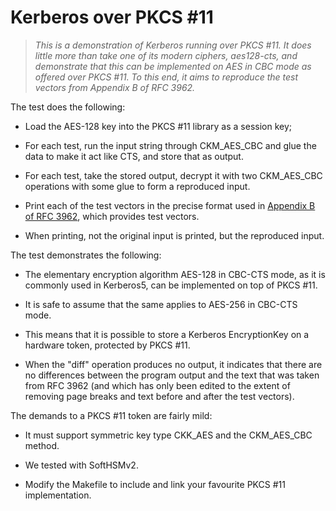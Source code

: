 Kerberos over PKCS \#11
=======================

>   *This is a demonstration of Kerberos running over PKCS \#11.  It does little
>   more than take one of its modern ciphers, aes128-cts, and demonstrate that
>   this can be implemented on AES in CBC mode as offered over PKCS \#11.  To
>   this end, it aims to reproduce the test vectors from Appendix B of RFC
>   3962.*

The test does the following:

-   Load the AES-128 key into the PKCS \#11 library as a session key;

-   For each test, run the input string through CKM\_AES\_CBC and glue the data
    to make it act like CTS, and store that as output.

-   For each test, take the stored output, decrypt it with two CKM\_AES\_CBC
    operations with some glue to form a reproduced input.

-   Print each of the test vectors in the precise format used in [Appendix B of
    RFC 3962](<https://tools.ietf.org/html/rfc3962#appendix-B>), which provides
    test vectors.

-   When printing, not the original input is printed, but the reproduced input.

The test demonstrates the following:

-   The elementary encryption algorithm AES-128 in CBC-CTS mode, as it is
    commonly used in Kerberos5, can be implemented on top of PKCS \#11.

-   It is safe to assume that the same applies to AES-256 in CBC-CTS mode.

-   This means that it is possible to store a Kerberos EncryptionKey on a
    hardware token, protected by PKCS \#11.

-   When the "diff" operation produces no output, it indicates that there
    are no differences between the program output and the text that was
    taken from RFC 3962 (and which has only been edited to the extent of
    removing page breaks and text before and after the test vectors).

The demands to a PKCS \#11 token are fairly mild:

-   It must support symmetric key type CKK\_AES and the CKM\_AES\_CBC method.

-   We tested with SoftHSMv2.

-   Modify the Makefile to include and link your favourite PKCS \#11
    implementation.
